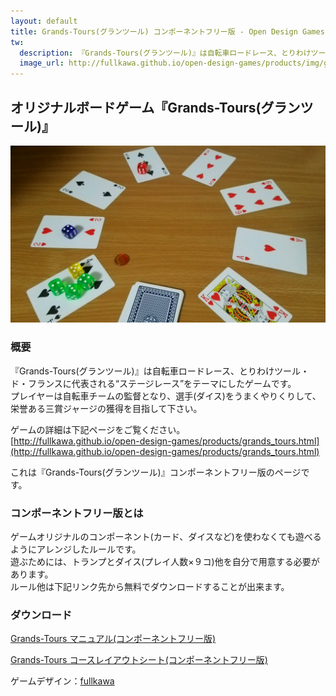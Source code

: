 ```yaml
---
layout: default
title: Grands-Tours(グランツール) コンポーネントフリー版 - Open Design Games
tw:
  description: 『Grands-Tours(グランツール)』は自転車ロードレース、とりわけツール・ド・フランスに代表される“ステージレース”をテーマにしたゲームです。
  image_url: http://fullkawa.github.io/open-design-games/products/img/grands-tours-playing.png
---
```


## オリジナルボードゲーム『Grands-Tours(グランツール)』

![Grands-Tours フリー版 プレイイメージ](img/grands-tours-playing-free.jpg "Grands-Tours フリー版 プレイイメージ")

### 概要

『Grands-Tours(グランツール)』は自転車ロードレース、とりわけツール・ド・フランスに代表される“ステージレース”をテーマにしたゲームです。  
プレイヤーは自転車チームの監督となり、選手(ダイス)をうまくやりくりして、栄誉ある三賞ジャージの獲得を目指して下さい。  

ゲームの詳細は下記ページをご覧ください。  
[http://fullkawa.github.io/open-design-games/products/grands_tours.html](http://fullkawa.github.io/open-design-games/products/grands_tours.html)

これは『Grands-Tours(グランツール)』コンポーネントフリー版のページです。

### コンポーネントフリー版とは

ゲームオリジナルのコンポーネント(カード、ダイスなど)を使わなくても遊べるようにアレンジしたルールです。  
遊ぶためには、トランプとダイス(プレイ人数×９コ)他を自分で用意する必要があります。  
ルール他は下記リンク先から無料でダウンロードすることが出来ます。  

### ダウンロード

[Grands-Tours マニュアル(コンポーネントフリー版)](http://fullkawa.github.io/open-design-games/products/grands_tours_manual_free2.pdf)

[Grands-Tours コースレイアウトシート(コンポーネントフリー版)](http://fullkawa.github.io/open-design-games/products/gt_course_layouts_free.pdf)


ゲームデザイン：[fullkawa](https://twitter.com/fullkawa)  
